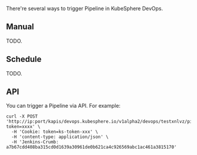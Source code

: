 There're several ways to trigger Pipeline in KubeSphere DevOps.

## Manual

TODO.

## Schedule

TODO.

## API

You can trigger a Pipeline via API. For example:

```
curl -X POST 'http://ip:port/kapis/devops.kubesphere.io/v1alpha2/devops/testxnlvz/pipelines/good/runs?token=xxxx' \
  -H 'Cookie: token=ks-token-xxx' \
  -H 'content-type: application/json' \
  -H 'Jenkins-Crumb: a7b67cdd408ba315cd0d1639a30961de0b621ca4c926569abc1ac461a3815170'
```

